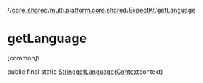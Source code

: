 //[core_shared](../../../index.md)/[multi.platform.core.shared](../index.md)/[ExpectKt](index.md)/[getLanguage](get-language.md)

# getLanguage

[common]\

public final static [String](https://docs.oracle.com/javase/8/docs/api/java/lang/String.html)[getLanguage](get-language.md)([Context](../-context/index.md)context)
